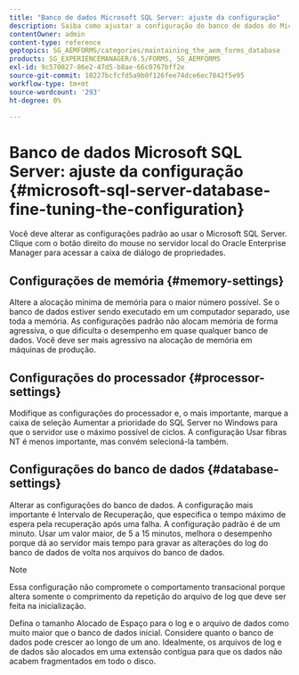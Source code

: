 ```yaml
---
title: "Banco de dados Microsoft SQL Server: ajuste da configuração"
description: Saiba como ajustar a configuração do banco de dados do Microsoft SQL Server.
contentOwner: admin
content-type: reference
geptopics: SG_AEMFORMS/categories/maintaining_the_aem_forms_database
products: SG_EXPERIENCEMANAGER/6.5/FORMS, SG_AEMFORMS
exl-id: 9c570827-86e2-47d5-b8ae-66c0767bff2e
source-git-commit: 10227bcfcfd5a9b0f126fee74dce6ec7842f5e95
workflow-type: tm+mt
source-wordcount: '293'
ht-degree: 0%

---
```


# Banco de dados Microsoft SQL Server: ajuste da configuração {#microsoft-sql-server-database-fine-tuning-the-configuration}

Você deve alterar as configurações padrão ao usar o Microsoft SQL Server. Clique com o botão direito do mouse no servidor local do Oracle Enterprise Manager para acessar a caixa de diálogo de propriedades.

## Configurações de memória {#memory-settings}

Altere a alocação mínima de memória para o maior número possível. Se o banco de dados estiver sendo executado em um computador separado, use toda a memória. As configurações padrão não alocam memória de forma agressiva, o que dificulta o desempenho em quase qualquer banco de dados. Você deve ser mais agressivo na alocação de memória em máquinas de produção.

## Configurações do processador {#processor-settings}

Modifique as configurações do processador e, o mais importante, marque a caixa de seleção Aumentar a prioridade do SQL Server no Windows para que o servidor use o máximo possível de ciclos. A configuração Usar fibras NT é menos importante, mas convém selecioná-la também.

## Configurações do banco de dados {#database-settings}

Alterar as configurações do banco de dados. A configuração mais importante é Intervalo de Recuperação, que especifica o tempo máximo de espera pela recuperação após uma falha. A configuração padrão é de um minuto. Usar um valor maior, de 5 a 15 minutos, melhora o desempenho porque dá ao servidor mais tempo para gravar as alterações do log do banco de dados de volta nos arquivos do banco de dados.

>[!NOTE]
>
>Essa configuração não compromete o comportamento transacional porque altera somente o comprimento da repetição do arquivo de log que deve ser feita na inicialização.

Defina o tamanho Alocado de Espaço para o log e o arquivo de dados como muito maior que o banco de dados inicial. Considere quanto o banco de dados pode crescer ao longo de um ano. Idealmente, os arquivos de log e de dados são alocados em uma extensão contígua para que os dados não acabem fragmentados em todo o disco.
